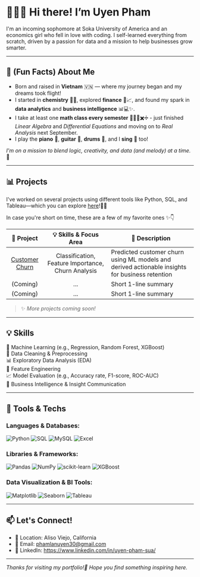# 👩‍💻🌻 Hi there! I’m Uyen Pham

I'm an incoming sophomore at Soka University of America and an economics girl who fell in love with coding. I self-learned everything from scratch, driven by a passion for data and a mission to help businesses grow smarter.

---

## 🧠 (Fun Facts) About Me

- Born and raised in **Vietnam** 🇻🇳 — where my journey began and my dreams took flight!
- I started in **chemistry** 🧪🧬, explored **finance** 💸📈, and found my spark in **data analytics** and **business intelligence** 📊💻✨.
- I take at least one **math class every semester** 🧠➕➖✖️➗ - just finished *Linear Algebra* and *Differential Equations* and moving on to *Real Analysis* next September.
- I play the **piano** 🎹, **guitar** 🎸, **drums** 🥁, and I **sing** 🎤 too!

*I'm on a mission to blend logic, creativity, and data (and melody) at a time.* 🌻

---

## 📊 Projects

I've worked on several projects using different tools like Python, SQL, and Tableau—which you can explore [here](https://github.com/uyenp30/Projects.git)!👩‍💻

In case you're short on time, these are a few of my favorite ones ✨👇

| 💼 Project | 💡 Skills & Focus Area | 📝 Description |
|:-----------:|:----------------:|----------------|
| [Customer Churn](https://github.com/uyenp30/Telco_Customer_Churn)| Classification, Feature Importance, Churn Analysis | Predicted customer churn using ML models and derived actionable insights for business retention |
| (Coming) | ... | Short 1-line summary |
| (Coming) | ... | Short 1-line summary |

> ✨ *More projects coming soon!*

---

## 💡 Skills

🧠 Machine Learning (e.g., Regression, Random Forest, XGBoost)  
🧹 Data Cleaning & Preprocessing  
📊 Exploratory Data Analysis (EDA)  
🧮 Feature Engineering  
📈 Model Evaluation (e.g., Accuracy rate, F1-score, ROC-AUC)  
💼 Business Intelligence & Insight Communication

---

## 🧰 Tools & Techs

### Languages & Databases:
![Python](https://img.shields.io/badge/Python-3776AB?style=for-the-badge&logo=python&logoColor=white)
![SQL](https://img.shields.io/badge/SQL-336791?style=for-the-badge&logo=postgresql&logoColor=white)
![MySQL](https://img.shields.io/badge/MySQL-005C84?style=for-the-badge&logo=mysql&logoColor=white)
![Excel](https://img.shields.io/badge/Excel-217346?style=for-the-badge&logo=microsoft-excel&logoColor=white)

### Libraries & Frameworks:
![Pandas](https://img.shields.io/badge/Pandas-150458?style=for-the-badge&logo=pandas&logoColor=white)
![NumPy](https://img.shields.io/badge/NumPy-013243?style=for-the-badge&logo=numpy&logoColor=white)
![scikit-learn](https://img.shields.io/badge/Scikit--Learn-F7931E?style=for-the-badge&logo=scikitlearn&logoColor=white)
![XGBoost](https://img.shields.io/badge/XGBoost-FF6600?style=for-the-badge&logo=xgboost&logoColor=white)

### Data Visualization & BI Tools:
![Matplotlib](https://img.shields.io/badge/Matplotlib-11557C?style=for-the-badge&logo=matplotlib&logoColor=white)
![Seaborn](https://img.shields.io/badge/Seaborn-2D6EB5?style=for-the-badge&logo=seaborn&logoColor=white)
![Tableau](https://img.shields.io/badge/Tableau-E97627?style=for-the-badge&logo=tableau&logoColor=white)

---

## 📫 Let's Connect!

- 📍 Location: Aliso Viejo, California
- 💌 Email: phamlanuyen30@gmail.com
- 💼 LinkedIn: https://www.linkedin.com/in/uyen-pham-sua/

---

_Thanks for visiting my portfolio!🌻 Hope you find something inspiring here._
